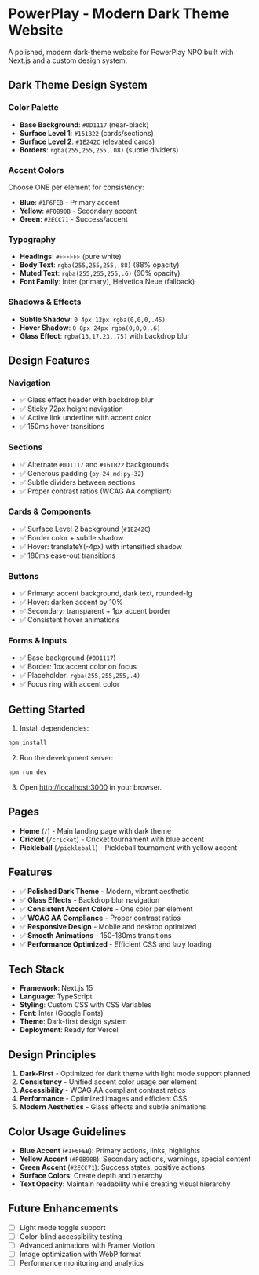 # PowerPlay - Modern Dark Theme Website

A polished, modern dark-theme website for PowerPlay NPO built with Next.js and a custom design system.

## Dark Theme Design System

### Color Palette
- **Base Background**: `#0D1117` (near-black)
- **Surface Level 1**: `#161B22` (cards/sections)
- **Surface Level 2**: `#1E242C` (elevated cards)
- **Borders**: `rgba(255,255,255,.08)` (subtle dividers)

### Accent Colors
Choose ONE per element for consistency:
- **Blue**: `#1F6FEB` - Primary accent
- **Yellow**: `#F0B90B` - Secondary accent  
- **Green**: `#2ECC71` - Success/accent

### Typography
- **Headings**: `#FFFFFF` (pure white)
- **Body Text**: `rgba(255,255,255,.88)` (88% opacity)
- **Muted Text**: `rgba(255,255,255,.6)` (60% opacity)
- **Font Family**: Inter (primary), Helvetica Neue (fallback)

### Shadows & Effects
- **Subtle Shadow**: `0 4px 12px rgba(0,0,0,.45)`
- **Hover Shadow**: `0 8px 24px rgba(0,0,0,.6)`
- **Glass Effect**: `rgba(13,17,23,.75)` with backdrop blur

## Design Features

### Navigation
- ✅ Glass effect header with backdrop blur
- ✅ Sticky 72px height navigation
- ✅ Active link underline with accent color
- ✅ 150ms hover transitions

### Sections
- ✅ Alternate `#0D1117` and `#161B22` backgrounds
- ✅ Generous padding (`py-24 md:py-32`)
- ✅ Subtle dividers between sections
- ✅ Proper contrast ratios (WCAG AA compliant)

### Cards & Components
- ✅ Surface Level 2 background (`#1E242C`)
- ✅ Border color + subtle shadow
- ✅ Hover: translateY(-4px) with intensified shadow
- ✅ 180ms ease-out transitions

### Buttons
- ✅ Primary: accent background, dark text, rounded-lg
- ✅ Hover: darken accent by 10%
- ✅ Secondary: transparent + 1px accent border
- ✅ Consistent hover animations

### Forms & Inputs
- ✅ Base background (`#0D1117`)
- ✅ Border: 1px accent color on focus
- ✅ Placeholder: `rgba(255,255,255,.4)`
- ✅ Focus ring with accent color

## Getting Started

1. Install dependencies:
```bash
npm install
```

2. Run the development server:
```bash
npm run dev
```

3. Open [http://localhost:3000](http://localhost:3000) in your browser.

## Pages

- **Home** (`/`) - Main landing page with dark theme
- **Cricket** (`/cricket`) - Cricket tournament with blue accent
- **Pickleball** (`/pickleball`) - Pickleball tournament with yellow accent

## Features

- ✅ **Polished Dark Theme** - Modern, vibrant aesthetic
- ✅ **Glass Effects** - Backdrop blur navigation
- ✅ **Consistent Accent Colors** - One color per element
- ✅ **WCAG AA Compliance** - Proper contrast ratios
- ✅ **Responsive Design** - Mobile and desktop optimized
- ✅ **Smooth Animations** - 150-180ms transitions
- ✅ **Performance Optimized** - Efficient CSS and lazy loading

## Tech Stack

- **Framework**: Next.js 15
- **Language**: TypeScript
- **Styling**: Custom CSS with CSS Variables
- **Font**: Inter (Google Fonts)
- **Theme**: Dark-first design system
- **Deployment**: Ready for Vercel

## Design Principles

1. **Dark-First** - Optimized for dark theme with light mode support planned
2. **Consistency** - Unified accent color usage per element
3. **Accessibility** - WCAG AA compliant contrast ratios
4. **Performance** - Optimized images and efficient CSS
5. **Modern Aesthetics** - Glass effects and subtle animations

## Color Usage Guidelines

- **Blue Accent** (`#1F6FEB`): Primary actions, links, highlights
- **Yellow Accent** (`#F0B90B`): Secondary actions, warnings, special content
- **Green Accent** (`#2ECC71`): Success states, positive actions
- **Surface Colors**: Create depth and hierarchy
- **Text Opacity**: Maintain readability while creating visual hierarchy

## Future Enhancements

- [ ] Light mode toggle support
- [ ] Color-blind accessibility testing
- [ ] Advanced animations with Framer Motion
- [ ] Image optimization with WebP format
- [ ] Performance monitoring and analytics
